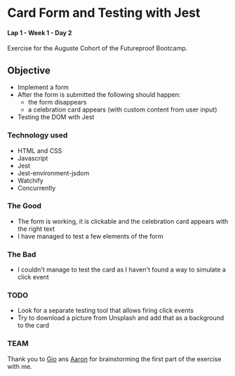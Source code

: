 # Card Form and Testing with Jest

#### Lap 1 - Week 1 - Day 2

Exercise for the Auguste Cohort of the Futureproof Bootcamp.

## Objective

- Implement a form
- After the form is submitted the following should happen:
  - the form disappears
  - a celebration card appears (with custom content from user input)
- Testing the DOM with Jest

### Technology used

- HTML and CSS
- Javascript
- Jest
- Jest-environment-jsdom
- Watchify
- Concurrently

### The Good

- The form is working, it is clickable and the celebration card appears with the right text
- I have managed to test a few elements of the form

### The Bad

- I couldn't manage to test the card as I haven't found a way to simulate a click event

### TODO

- Look for a separate testing tool that allows firing click events
- Try to download a picture from Unsplash and add that as a background to the card

### TEAM

Thank you to [Gio](https://github.com/Gioele-M) ans [Aaron](https://github.com/Aaron-Marsh) for brainstorming the first part of the exercise with me.
